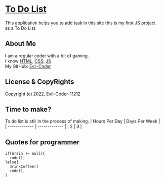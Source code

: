 # [To Do List]()
This application helps you to add task in this site this is my first JS project as a To Do List.

## About Me
I am a regular coder with a bit of gaming.<br/>
I know [HTML](https://en.wikipedia.org/wiki/HTML), [CSS](https://en.wikipedia.org/wiki/CSS), [JS](https://en.wikipedia.org/wiki/JS)<br/>
My GitHub: [Evil-Coder](https://github.com/Evil-Coder-11212)

## License & CopyRights
Copyright (c) 2022, Evil-Coder-11212<br/>

## Time to make?
To do list is still in the process of making.
| Hours Per Day | Days Per Week |
| ------------- | ------------- |
|     2   |     3    |

## Quotes for programmer
```
if(brain != null){
  code();
}else{
  drinkCoffee()
  code();
}

```
